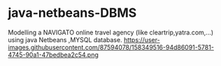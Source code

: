 # java-netbeans-DBMS


Modelling a NAVIGATO online travel agency (like cleartrip,yatra.com,...) using java Netbeans ,MYSQL database.
<img>https://user-images.githubusercontent.com/87594078/158349516-94d86091-5781-4745-90a1-47bedbea2c54.png</img>
